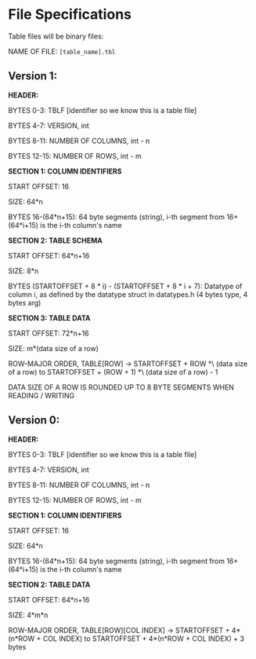 # File Specifications

Table files will be binary files:

NAME OF FILE: `[table_name].tbl`

## Version 1:

**HEADER:**

BYTES 0-3: TBLF [identifier so we know this is a table file]

BYTES 4-7: VERSION, int

BYTES 8-11: NUMBER OF COLUMNS, int - n

BYTES 12-15: NUMBER OF ROWS, int - m

**SECTION 1: COLUMN IDENTIFIERS**

START OFFSET: 16

SIZE: 64\*n

BYTES 16-(64\*n+15): 64 byte segments (string), i-th segment from 16+(64\*i+15) is the i-th column's name

**SECTION 2: TABLE SCHEMA**

START OFFSET: 64\*n+16

SIZE: 8\*n

BYTES (STARTOFFSET + 8 \* i) - (STARTOFFSET + 8 \* i + 7): Datatype of column i, as defined by the datatype struct in datatypes.h (4 bytes type, 4 bytes arg)

**SECTION 3: TABLE DATA**

START OFFSET: 72\*n+16

SIZE: m\*(data size of a row)

ROW-MAJOR ORDER, TABLE[ROW] -> STARTOFFSET + ROW *\ (data size of a row) to STARTOFFSET + (ROW + 1) *\ (data size of a row) - 1

DATA SIZE OF A ROW IS ROUNDED UP TO 8 BYTE SEGMENTS WHEN READING / WRITING

## Version 0:

**HEADER:**

BYTES 0-3: TBLF [identifier so we know this is a table file]

BYTES 4-7: VERSION, int

BYTES 8-11: NUMBER OF COLUMNS, int - n

BYTES 12-15: NUMBER OF ROWS, int - m


**SECTION 1: COLUMN IDENTIFIERS**

START OFFSET: 16

SIZE: 64\*n

BYTES 16-(64\*n+15): 64 byte segments (string), i-th segment from 16+(64\*i+15) is the i-th column's name

**SECTION 2: TABLE DATA**

START OFFSET: 64\*n+16

SIZE: 4\*m\*n

ROW-MAJOR ORDER, TABLE[ROW][COL INDEX] -> STARTOFFSET + 4\*(n\*ROW + COL INDEX) to STARTOFFSET + 4\*(n\*ROW + COL INDEX) + 3 bytes
